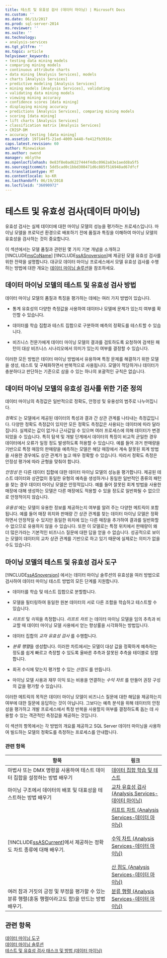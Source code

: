 ```yaml
---
title: 테스트 및 유효성 검사 (데이터 마이닝) | Microsoft Docs
ms.custom: ''
ms.date: 06/13/2017
ms.prod: sql-server-2014
ms.reviewer: ''
ms.suite: ''
ms.technology:
- analysis-services
ms.tgt_pltfrm: ''
ms.topic: article
helpviewer_keywords:
- testing data mining models
- comparing mining models
- continuous attribute charts
- data mining [Analysis Services], models
- charts [Analysis Services]
- predictive modeling [Analysis Services]
- mining models [Analysis Services], validating
- validating data mining models
- viewing mining accuracy
- confidence scores [data mining]
- displaying mining accuracy
- predictions [Analysis Services], comparing mining models
- scoring [data mining]
- lift charts [Analysis Services]
- classification matrix [Analysis Services]
- CRISP-DM
- accuracy testing [data mining]
ms.assetid: 197144f5-21ed-4009-b448-fe412fb3916c
caps.latest.revision: 60
author: Minewiskan
ms.author: owend
manager: mblythe
ms.openlocfilehash: 0e83f8e0ad6227444f4dbc0962a83e1aedd8a5f5
ms.sourcegitcommit: 5dd5cad0c1bbd308471d6c885f516948ad67dfcf
ms.translationtype: MT
ms.contentlocale: ko-KR
ms.lasthandoff: 06/19/2018
ms.locfileid: "36090972"
---
```

# <a name="testing-and-validation-data-mining"></a>테스트 및 유효성 검사(데이터 마이닝)
  유효성 검사는 실제 데이터에 대한 마이닝 모델의 성능을 평가하는 프로세스입니다. 마이닝 모델을 프로덕션 환경으로 배포하기 전에 품질과 특징을 이해하여 마이닝 모델의 유효성을 검사하는 것이 중요합니다.  
  
 이 섹션에서는 모델 품질과 관련된 몇 가지 기본 개념을 소개하고 [!INCLUDE[msCoName](../../includes/msconame-md.md)] [!INCLUDE[ssASnoversion](../../includes/ssasnoversion-md.md)]에 제공된 모델 유효성 검사를 위한 전략을 설명합니다. 대규모 데이터 마이닝 프로세스에서 모델 유효성 검사를 수행하는 방법에 대한 개요는 [데이터 마이닝 솔루션](data-mining-solutions.md)을 참조하세요.  
  
## <a name="methods-for-testing-and-validation-of-data-mining-models"></a>데이터 마이닝 모델의 테스트 및 유효성 검사 방법  
 데이터 마이닝 모델의 품질과 특징을 평가하는 데에는 여러 가지 방법이 있습니다.  
  
-   통계 유효성의 다양한 측정값을 사용하여 데이터나 모델에 문제가 있는지 여부를 확인할 수 있습니다.  
  
-   데이터를 학습 집합과 테스트 집합으로 구분하여 예측의 정확도를 테스트할 수 있습니다.  
  
-   비즈니스 전문가에게 데이터 마이닝 모델의 결과를 검토하도록 요청하여 검색된 패턴이 대상 비즈니스 시나리오에서 의미가 있는지 여부를 결정할 수 있습니다.  
  
 이러한 모든 방법은 데이터 마이닝 방법에서 유용하며 특정 문제를 해결하기 위한 모델을 생성, 테스트 및 구체화하면서 반복적으로 사용됩니다. 모델이 적당하거나 데이터가 충분하다고 판단하는 기준으로 삼을 수 있는 하나의 포괄적인 규칙은 없습니다.  
  
## <a name="definition-of-criteria-for-validating-data-mining-models"></a>데이터 마이닝 모델의 유효성 검사를 위한 기준 정의  
 데이터 마이닝의 측정값은 일반적으로 정확도, 안정성 및 유용성의 범주로 나누어집니다.  
  
 *정확도* 는 모델에서 제공된 데이터의 특성과 결과 간 상관 관계를 나타내는 측정값입니다. 다양한 정확도 측정값이 있지만 모든 정확도 측정값은 사용되는 데이터에 따라 달라집니다. 실제로는 값이 없거나 근사값일 수 있으며 여러 프로세스에 의해 데이터가 변경되었을 수 있습니다. 특히 탐색 및 개발 단계에서 데이터의 특징이 비교적 균일한 경우 데이터에서 오류가 일정 정도 발생하도록 허용할 수 있습니다. 예를 들어 과거 판매량을 기반으로 특정 매장의 판매량을 예측하는 모델은 해당 매장에서 계속 잘못된 회계 방법을 사용한 경우에도 상관 관계가 높고 매우 정확할 수 있습니다. 따라서 정확도 측정은 안정성 평가에 따라 균형을 맞춰야 합니다.  
  
 *안정성* 은 다른 데이터 집합에 대한 데이터 마이닝 모델의 성능을 평가합니다. 제공된 테스트 데이터와 상관없이 동일한 유형의 예측을 생성하거나 동일한 일반적인 종류의 패턴을 찾는 경우 데이터 마이닝 모델은 안정적입니다. 예를 들어 잘못된 회계 방법을 사용한 매장에 대해 생성하는 모델은 다른 매장에도 적용할 수 있을 정도로 일반화될 수 없으므로 안정적이지 않습니다.  
  
 *유용성* 에는 모델이 유용한 정보를 제공하는지 여부를 알려 주는 다양한 메트릭이 포함됩니다. 예를 들어 매장 위치와 판매량 간 상관 관계를 찾는 데이터 마이닝 모델은 정확하면서 안정적일 수 있지만 동일한 위치에 있는 다른 매장을 추가하여 결과를 일반화할 수 없으므로 유용하지 않을 수 있습니다. 또한 이 모델로는 특정 위치에서 판매량이 왜 더 많은가라는 기본적인 비즈니스 질문에 대한 답을 얻을 수 없습니다. 성공적으로 보이는 모델이 데이터의 교차 상관 관계를 기반으로 하고 있기 때문에 실제로는 의미가 없을 수도 있습니다.  
  
## <a name="tools-for-testing-and-validation-of-mining-models"></a>마이닝 모델의 테스트 및 유효성 검사 도구  
 [!INCLUDE[ssASnoversion](../../includes/ssasnoversion-md.md)] 에서는 데이터 마이닝 솔루션의 유효성을 여러 방법으로 검사하여 데이터 마이닝 테스트 방법의 모든 단계를 지원합니다.  
  
-   데이터를 학습 및 테스트 집합으로 분할합니다.  
  
-   모델을 필터링하여 동일한 원본 데이터의 서로 다른 조합을 학습하고 테스트할 수 있습니다.  
  
-   *리프트* 및 *이득*을 측정합니다. *리프트 차트* 는 데이터 마이닝 모델을 임의 추측과 비교할 때 데이터 마이닝 모델 사용에서 얻는 향상률을 시각화하는 방법입니다.  
  
-   데이터 집합의 *교차 유효성 검사* 를 수행합니다.  
  
-   *분류 행렬*을 생성합니다. 이러한 차트에서는 모델이 대상 값을 정확하게 예측하는 정도를 쉽게 빠르고 측정할 수 있도록 올바른 추측과 잘못된 추측을 테이블로 정렬합니다.  
  
-   회귀 수식에 맞는지 평가할 수 있는 *산점도* 를 만듭니다.  
  
-   마이닝 모델 사용과 재무 이익 또는 비용을 연결하는 *수익 차트* 를 만들어 권장 구성의 값을 평가할 수 있습니다.  
  
 이러한 메트릭의 목적은 데이터 마이닝 모델이 비즈니스 질문에 대한 해답을 제공하는지 여부에 대한 질문에 응답하는 것이 아닙니다. 그보다는 예측 분석을 위해 데이터의 안정성을 평가하고 개발 프로세스에서 특정 반복을 사용할지 여부를 결정하도록 돕는 데 사용할 수 있는 객관적인 측정값을 제공하는 것입니다.  
  
 이 섹션의 항목에서는 각 방법의 개요를 제공하고 SQL Server 데이터 마이닝을 사용하여 빌드하는 모델의 정확도를 측정하는 프로세스를 안내합니다.  
  
### <a name="related-topics"></a>관련 항목  
  
|항목|링크|  
|------------|-----------|  
|마법사 또는 DMX 명령을 사용하여 테스트 데이터 집합을 설정하는 방법 배우기|[데이터 집합 학습 및 테스트](training-and-testing-data-sets.md)|  
|마이닝 구조에서 데이터의 배포 및 대표성을 테스트하는 방법 배우기|[교차 유효성 검사 &#40;Analysis Services-데이터 마이닝&#41;](cross-validation-analysis-services-data-mining.md)|  
|[!INCLUDE[ssASCurrent](../../includes/ssascurrent-md.md)]에서 제공하는 정확도 차트 종류에 대해 배우기.|[리프트 차트 &#40;Analysis Services-데이터 마이닝&#41;](lift-chart-analysis-services-data-mining.md)<br /><br /> [수익 차트 &#40;Analysis Services-데이터 마이닝&#41;](profit-chart-analysis-services-data-mining.md)<br /><br /> [산 점도 &#40;Analysis Services-데이터 마이닝&#41;](scatter-plot-analysis-services-data-mining.md)|  
|여러 참과 거짓의 긍정 및 부정을 평가할 수 있는 분류 행렬(혼동 행렬이라고도 함)을 만드는 방법 배우기.|[분류 행렬 &#40;Analysis Services-데이터 마이닝&#41;](classification-matrix-analysis-services-data-mining.md)|  
  
## <a name="see-also"></a>관련 항목  
 [데이터 마이닝 도구](data-mining-tools.md)   
 [데이터 마이닝 솔루션](data-mining-solutions.md)   
 [테스트 및 유효성 검사 태스크 및 방법 &#40;데이터 마이닝&#41;](testing-and-validation-tasks-and-how-tos-data-mining.md)  
  
  